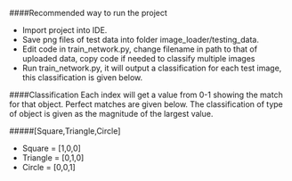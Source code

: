 ####Recommended way to run the project
- Import project into IDE. 
- Save png files of test data into
folder image_loader/testing_data.
- Edit code in train_network.py, change filename in path
to that of uploaded data, copy code if needed to classify multiple images
- Run train_network.py, it will output a classification for each test image, this classification is given below.
  
####Classification
  Each index will get a value from 0-1 showing the match for that object. Perfect matches
  are given below. The classification of type of object is given as the magnitude of the largest
  value.
  
  #####[Square,Triangle,Circle]
  - Square = [1,0,0]
  - Triangle = [0,1,0]
  - Circle = [0,0,1]